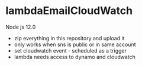 # lambdaEmailCloudWatch
Node js 12.0
- zip everything in this repository and upload it
- only works when sns is public or in same account
- set cloudwatch event - scheduled as a trigger
- lambda needs access to dynamo and cloudwatch